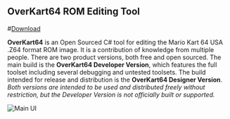 ## OverKart64 ROM Editing Tool

#[Download](http://www.mediafire.com/file/07ltvj627nh8ju2/OverKart64_Designer_Edition.zip)

**OverKart64** is an Open Sourced C# tool for editing the Mario Kart 64 USA .Z64 format ROM image. It is a contribution of knowledge from multiple people. There are two product versions, both free and open sourced. The main build is the **OverKart64 Developer Version**, which features the full toolset including several debugging and untested toolsets. The build intended for release and distribution is the **OverKart64 Designer Version**. *Both versions are intended to be used and distributed freely without restriction, but the Developer Version is not officially built or supported.*

![Main UI](https://www.mediafire.com/convkey/5da6/1k5745y6adxxcah6g.jpg)

